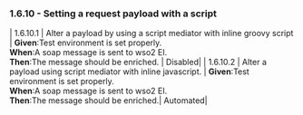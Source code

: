 ### 1.6.10 - Setting a request payload with a script

| 1.6.10.1 | Alter a payload by using a script mediator with inline groovy script | **Given**:Test environment is set properly. </br> **When**:A soap message is sent to wso2 EI. </br> **Then**:The message should be enriched. | Disabled|
| 1.6.10.2 | Alter a payload using script mediator with inline javascript. | **Given**:Test environment is set properly. </br> **When**:A soap message is sent to wso2 EI. </br> **Then**:The message should be enriched.| Automated|

